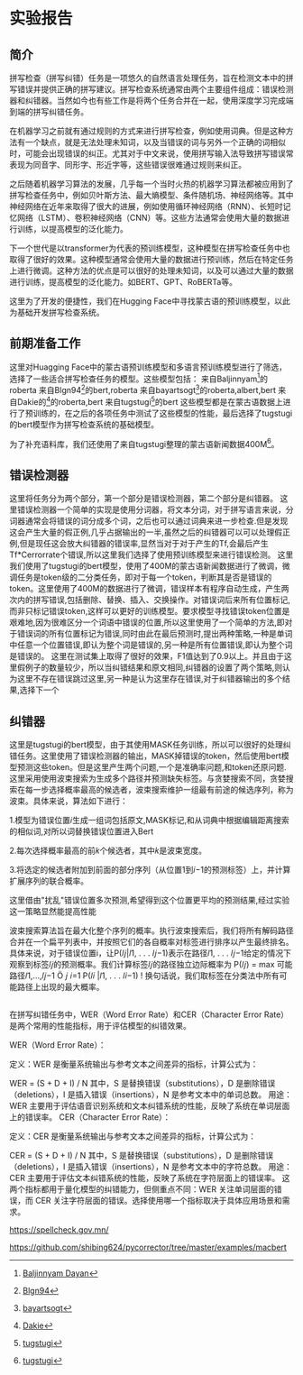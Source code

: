 # 实验报告

## 简介
拼写检查（拼写纠错）任务是一项悠久的自然语言处理任务，旨在检测文本中的拼写错误并提供正确的拼写建议。拼写检查系统通常由两个主要组件组成：错误检测器和纠错器。当然如今也有些工作是将两个任务合并在一起，使用深度学习完成端到端的拼写纠错任务。

在机器学习之前就有通过规则的方式来进行拼写检查，例如使用词典。但是这种方法有一个缺点，就是无法处理未知词，以及当错误的词与另外一个正确的词相似时，可能会出现错误的纠正。尤其对于中文来说，使用拼写输入法导致拼写错误常表现为同音字、同形字、形近字等，这些错误很难通过规则来纠正。

之后随着机器学习算法的发展，几乎每一个当时火热的机器学习算法都被应用到了拼写检查任务中，例如贝叶斯方法、最大熵模型、条件随机场、神经网络等。其中神经网络在近年来取得了很大的进展，例如使用循环神经网络（RNN）、长短时记忆网络（LSTM）、卷积神经网络（CNN）等。这些方法通常会使用大量的数据进行训练，以提高模型的泛化能力。

下一个世代是以transformer为代表的预训练模型，这种模型在拼写检查任务中也取得了很好的效果。这种模型通常会使用大量的数据进行预训练，然后在特定任务上进行微调。这种方法的优点是可以很好的处理未知词，以及可以通过大量的数据进行训练，提高模型的泛化能力。如BERT、GPT、RoBERTa等。

这里为了开发的便捷性，我们在Hugging Face中寻找蒙古语的预训练模型，以此为基础开发拼写检查系统。

## 前期准备工作
这里对Huagging Face中的蒙古语预训练模型和多语言预训练模型进行了筛选，选择了一些适合拼写检查任务的模型。这些模型包括：
来自Baljinnyam[^1]的roberta
来自Blgn94[^2]的bert,roberta
来自bayartsogt[^3]的roberta,albert,bert
来自Dakie的[^4]的roberta,bert
来自tugstugi[^5]的bert
这些模型都是在蒙古语数据上进行了预训练的，在之后的各项任务中测试了这些模型的性能，最后选择了tugstugi的bert模型作为拼写检查系统的基础模型。


为了补充语料库，我们还使用了来自tugstugi整理的蒙古语新闻数据400M[^5]。

## 错误检测器
这里将任务分为两个部分，第一个部分是错误检测器，第二个部分是纠错器。
这里错误检测器一个简单的实现是使用分词器，将文本分词，对于拼写语言来说，分词器通常会将错误的词分成多个词，之后也可以通过词典来进一步检查.但是发现这会产生大量的假正例,几乎占据输出的一半,虽然之后的纠错器可以可以处理假正例,但是现任这会放大纠错器的错误率,显然当对于对于产生的Tf,会最后产生Tf*Cerrorrate个错误,所以这里我们选择了使用预训练模型来进行错误检测。
这里我们使用了tugstugi的bert模型，使用了400M的蒙古语新闻数据进行了微调，微调任务是token级的二分类任务，即对于每一个token，判断其是否是错误的token。这里使用了400M的数据进行了微调，错误样本有程序自动生成，产生两次内的拼写错误,包括删除、替换、插入、交换操作。对错误词后来所有位置标记,而非只标记错误token,这样可以更好的训练模型。要求模型寻找错误token位置是艰难地,因为很难区分一个词语中错误的位置,所以这里使用了一个简单的方法,即对于错误词的所有位置标记为错误,同时由此在最后预测时,提出两种策略,一种是单词中任意一个位置错误,即认为整个词是错误的,另一种是所有位置错误,即认为整个词是错误的。
这里在测试集上取得了很好的效果，F1值达到了0.9以上。并且由于这里假例子的数量较少，所以当纠错结果和原文相同,纠错器的设置了两个策略,则认为这里不存在错误跳过这里,另一种是认为这里存在错误,对于纠错器输出的多个结果,选择下一个

## 纠错器
这里是tugstugi的bert模型，由于其使用MASK任务训练，所以可以很好的处理纠错任务。这里使用了错误检测器的输出，MASK掉错误的token，然后使用bert模型预测这些token。但是这里产生两个问题,一个是准确率问题,和token还原问题.
这里采用使用波束搜索为生成多个路径并预测缺失标签。与贪婪搜索不同，贪婪搜索在每一步选择概率最高的候选者，波束搜索维护一组最有前途的候选序列，称为波束。具体来说，算法如下进行： 

1.模型为错误位置𝑖生成一组词包括原文,MASK标记,和从词典中根据编辑距离搜索的相似词,对所以词替换错误位置进入Bert

2.每次选择概率最高的前𝑘个候选者，其中𝑘是波束宽度。 

3.将选定的候选者附加到前面的部分序列（从位置1到𝑖−1的预测标签）上，并计算扩展序列的联合概率。 


这里借由"扰乱"错误位置多次预测,希望得到这个位置更平均的预测结果,经过实验这一策略显然能提高性能


波束搜索算法旨在最大化整个序列的概率。执行波束搜索后，我们将所有解码路径合并在一个扁平列表中，并按照它们的各自概率对标签进行排序以产生最终排名。具体来说，对于错误位置i，让P(𝑙𝑗|𝑙1, . . . 𝑙𝑗−1)表示在路径𝑙1, . . . 𝑙𝑗−1给定的情况下观察到标签𝑙𝑗的预测概率。我们计算标签𝑙𝑗的路径独立边际概率为 P(𝑙𝑗) = max 可能路径𝑙1,...,𝑙𝑗−1 Ö 𝑗 𝑖=1 P(𝑙𝑖 |𝑙1, . . . 𝑙𝑖−1) ! 换句话说，我们取标签在分类法中所有可能路径上出现的最大概率。 

 



[^1]: [Baljinnyam Dayan](https://huggingface.co/Baljinnyam)
[^2]: [Blgn94](https://huggingface.co/Blgn94)
[^3]: [bayartsogt](https://huggingface.co/bayartsogt)
[^4]: [Dakie](https://huggingface.co/Dakie)
[^5]: [tugstugi](https://huggingface.co/tugstugi)


## 


在拼写纠错任务中，WER（Word Error Rate）和CER（Character Error Rate）是两个常用的性能指标，用于评估模型的纠错效果。

WER（Word Error Rate）：

定义：WER 是衡量系统输出与参考文本之间差异的指标，计算公式为：

WER = (S + D + I) / N
其中，S 是替换错误（substitutions），D 是删除错误（deletions），I 是插入错误（insertions），N 是参考文本中的单词总数。
用途：WER 主要用于评估语音识别系统和文本纠错系统的性能，反映了系统在单词层面上的错误率。
CER（Character Error Rate）：

定义：CER 是衡量系统输出与参考文本之间差异的指标，计算公式为：

CER = (S + D + I) / N
其中，S 是替换错误（substitutions），D 是删除错误（deletions），I 是插入错误（insertions），N 是参考文本中的字符总数。
用途：CER 主要用于评估文本纠错系统的性能，反映了系统在字符层面上的错误率。
这两个指标都用于量化模型的纠错能力，但侧重点不同：WER 关注单词层面的错误，而 CER 关注字符层面的错误。选择使用哪一个指标取决于具体应用场景和需求。


https://spellcheck.gov.mn/



https://github.com/shibing624/pycorrector/tree/master/examples/macbert